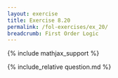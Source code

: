 ```yaml
---
layout: exercise
title: Exercise 8.20
permalink: /fol-exercises/ex_20/
breadcrumb: First Order Logic
---
```


{% include mathjax_support %}

<div><i class="arrow-up loader" data-chapter="fol-exercises" data-exercise="ex_20" data-rating="0"></i></div>
{% include_relative question.md %}
